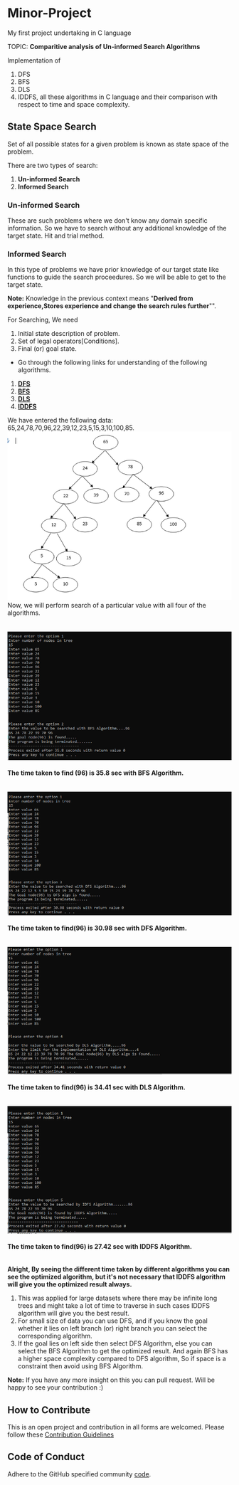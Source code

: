 # Minor-Project
My first project undertaking in C language

TOPIC: **Comparitive analysis of Un-informed Search Algorithms**


Implementation of 
1. DFS
2. BFS
3. DLS
4. IDDFS,
all these algorithms in C language and their comparison with respect to time and space complexity.

## State Space Search
Set of all possible states for a given problem is known as state space of the problem.

There are two types of search:
1. **Un-informed Search**
2. **Informed Search**

### Un-informed Search
These are such problems where we don't know any domain specific information. So we have to search without any additional knowledge of the target state. Hit and trial method.

### Informed Search
In this type of problems we have prior knowledge of our target state like functions to guide the search proceedures. So we will be able to get to the target state.

**Note:** Knowledge in the previous context means "**Derived from experience,Stores experience and change the search rules further**"".

For Searching, We need
1. Initial state description of problem.
2. Set of legal operators[Conditions].
3. Final (or) goal state.

* Go through the following links for understanding of the following algorithms.

1. [**DFS**](https://www.javatpoint.com/depth-first-search-algorithm)<br>
2. [**BFS**](https://www.javatpoint.com/breadth-first-search-algorithm)<br>
3. [**DLS**](https://www.javatpoint.com/ai-uninformed-search-algorithms)<br>
4. [**IDDFS**](http://theoryofprogramming.com/2018/01/14/iterative-deepening-depth-first-search-iddfs/)<br>

We have entered the following data: 65,24,78,70,96,22,39,12,23,5,15,3,10,100,85.
<br>
![image](https://github.com/siddarthjha/Minor-Project/blob/master/Image/data1.PNG)<br>
Now, we will perform search of a particular value with all four of the algorithms.
<br><br><br>
![BFS](https://github.com/siddarthjha/Minor-Project/blob/master/Image/ot1.PNG)<br><br>
**The time taken to find (96) is 35.8 sec with BFS Algorithm.<br><br><br>**
![DFS](https://github.com/siddarthjha/Minor-Project/blob/master/Image/ot2.PNG)<br><br>
**The time taken to find(96) is 30.98 sec with DFS Algorithm.<br><br><br>**
![DLS](https://github.com/siddarthjha/Minor-Project/blob/master/Image/ot1.3.PNG)<br><br>
**The time taken to find(96) is 34.41 sec with DLS Algorithm.<br><br><br>**
![DFS](https://github.com/siddarthjha/Minor-Project/blob/master/Image/ot1.4.PNG)<br><br>
**The time taken to find(96) is 27.42 sec with IDDFS Algorithm.<br><br><br>**
**Alright, By seeing the different time taken by different algorithms you can see the optimized algorithm, but it's not necessary that IDDFS algorithm will give you the optimized result always.**<br>
1. This was applied for large datasets where there may be infinite long trees and might take a lot of time to traverse in such cases IDDFS algorithm will give you the best result.<br>
2. For small size of data you can use DFS, and if you know the goal whether it lies on left branch (or) right branch you can select the corresponding algorithm.<br>
3. If the goal lies on left side then select DFS Algorithm, else you can select the BFS Algorithm to get the optimized result. And again BFS has a higher space complexity compared to DFS algorithm, So if space is a constraint then avoid using BFS Algorithm.<br>

**Note:** If you have any more insight on this you can pull request. Will be happy to see your contribution :)

## How to Contribute

This is an open project and contribution in all forms are welcomed.
Please follow these [Contribution Guidelines](CONTRIBUTING.md)

## Code of Conduct

Adhere to the GitHub specified community [code](CODE_OF_CONDUCT.md).


